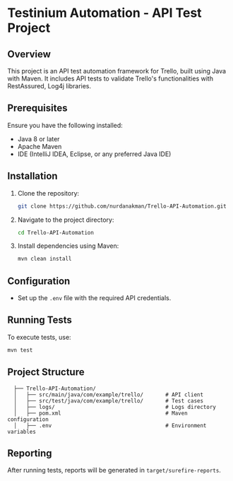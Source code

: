 # Testinium Automation - API Test Project

## Overview
This project is an API test automation framework for Trello, built using Java with Maven. It includes API tests to validate Trello's functionalities with RestAssured, Log4j libraries.

## Prerequisites
Ensure you have the following installed:
- Java 8 or later
- Apache Maven
- IDE (IntelliJ IDEA, Eclipse, or any preferred Java IDE)

## Installation
1. Clone the repository:
   ```sh
   git clone https://github.com/nurdanakman/Trello-API-Automation.git
   ```
2. Navigate to the project directory:
   ```sh
   cd Trello-API-Automation
   ```
3. Install dependencies using Maven:
   ```sh
   mvn clean install
   ```

## Configuration
- Set up the `.env` file with the required API credentials.

## Running Tests
To execute tests, use:
```sh
mvn test
```

## Project Structure
```
  ├── Trello-API-Automation/
  │   ├── src/main/java/com/example/trello/       # API client
  │   ├── src/test/java/com/example/trello/       # Test cases
  │   ├── logs/                                   # Logs directory
  │   ├── pom.xml                                 # Maven configuration
  │   ├── .env                                    # Environment variables
```

## Reporting
After running tests, reports will be generated in `target/surefire-reports`.
